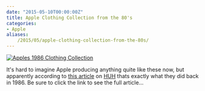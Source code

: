```yaml
---
date: "2015-05-10T00:00:00Z"
title: Apple Clothing Collection from the 80's
categories: 
- Apple
aliases:
    /2015/05/apple-clothing-collection-from-the-80s/
---
```

[![Apples 1986 Clothing Collection](http://www.huhmagazine.co.uk/images/uploaded/apple_clothing_01.jpg)](http://www.huhmagazine.co.uk/3900/apples-1986-clothing-collection)

It's hard to imagine Apple producing anything quite like these now, but apparently according to 
[this article](http://www.huhmagazine.co.uk/3900/apples-1986-clothing-collection) on 
[HUH](http://www.huhmagazine.co.uk) thats exactly what they did back in 1986. Be sure to click the link to see the full article...
